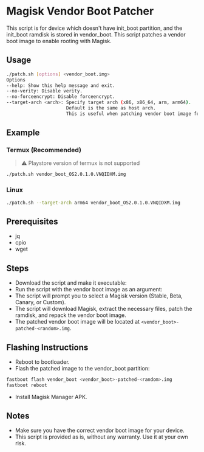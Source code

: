 # Magisk Vendor Boot Patcher

This script is for device which doesn't have init_boot partition, and the init_boot ramdisk is stored in vendor_boot.
This script patches a vendor boot image to enable rooting with Magisk.

## Usage

```bash
./patch.sh [options] <vendor_boot.img>
Options
--help: Show this help message and exit.
--no-verity: Disable verity.
--no-forceencrypt: Disable forceencrypt.
--target-arch <arch>: Specify target arch (x86, x86_64, arm, arm64).
                      Default is the same as host arch.
                      This is useful when patching vendor boot image for a different device.
```

## Example
### Termux (Recommended)
> ⚠️ Playstore version of termux is not supported
```bash
./patch.sh vendor_boot_OS2.0.1.0.VNQIDXM.img
```

### Linux
```bash
./patch.sh --target-arch arm64 vendor_boot_OS2.0.1.0.VNQIDXM.img
```

## Prerequisites
- jq
- cpio
- wget

## Steps
- Download the script and make it executable:
- Run the script with the vendor boot image as an argument:
- The script will prompt you to select a Magisk version (Stable, Beta, Canary, or Custom).
- The script will download Magisk, extract the necessary files, patch the ramdisk, and repack the vendor boot image.
- The patched vendor boot image will be located at `<vendor_boot>-patched-<random>.img`.

## Flashing Instructions
- Reboot to bootloader.
- Flash the patched image to the vendor_boot partition:
```bash
fastboot flash vendor_boot <vendor_boot>-patched-<random>.img
fastboot reboot
```
- Install Magisk Manager APK.

## Notes
- Make sure you have the correct vendor boot image for your device.
- This script is provided as is, without any warranty. Use it at your own risk.
